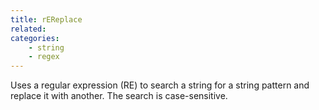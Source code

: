 ```yaml
---
title: rEReplace
related:
categories:
    - string
    - regex
---
```


Uses a regular expression (RE) to search a string for a string
        pattern and replace it with another. The search is
        case-sensitive.